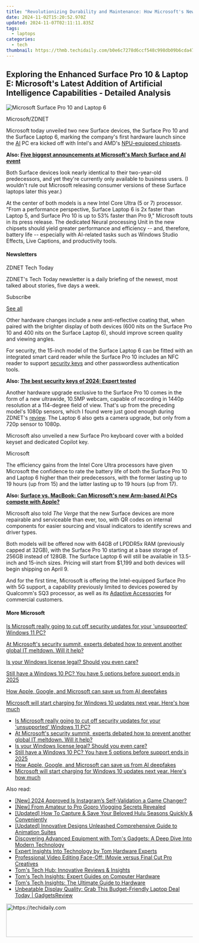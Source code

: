 ```yaml
---
title: "Revolutionizing Durability and Maintenance: How Microsoft's New Laptops Outperformed Rivals in the Eyes of iFixit, With a Special Nod to Apple's Challenge | ZDNet"
date: 2024-11-02T15:20:52.970Z
updated: 2024-11-07T02:11:11.835Z
tags:
  - laptops
categories:
  - tech
thumbnail: https://thmb.techidaily.com/b0e6c7278d6ccf548c998db09b6cda475848470d5c9c7b34bcb8ab2c73be290c.jpg
---
```


## Exploring the Enhanced Surface Pro 10 & Laptop E: Microsoft's Latest Addition of Artificial Intelligence Capabilities - Detailed Analysis

![Microsoft Surface Pro 10 and Laptop 6](https://www.zdnet.com/a/img/resize/457940747cd2fd58f4bbfe8efcbc3e254f6c5f0f/2024/03/20/8aa5edf6-4e3e-4e8e-9e68-9f5ea32da6bc/microsoft-surface-pro-10-and-laptop-6.jpg?auto=webp&width=1280)

Microsoft/ZDNET

Microsoft today unveiled two new Surface devices, the Surface Pro 10 and the Surface Laptop 6, marking the company's first hardware launch since the [AI](https://www.zdnet.com/article/what-is-ai-heres-everything-you-need-to-know-about-artificial-intelligence/) PC era kicked off with Intel's and AMD's [NPU-equipped chipsets](https://www.zdnet.com/article/intel-spotlights-ai-in-new-core-ultra-5th-gen-xeon-chips/).

**Also: [Five biggest announcements at Microsoft's March Surface and AI event](https://www.zdnet.com/article/five-biggest-announcements-at-microsofts-march-surface-and-ai-event/)**

Both Surface devices look nearly identical to their two-year-old predecessors, and yet they're currently only available to business users. (I wouldn't rule out Microsoft releasing consumer versions of these Surface laptops later this year.) 

At the center of both models is a new Intel Core Ultra (5 or 7) processor. "From a performance perspective, Surface Laptop 6 is 2x faster than Laptop 5, and Surface Pro 10 is up to 53% faster than Pro 9," Microsoft touts in its press release. The dedicated Neural processing Unit in the new chipsets should yield greater performance and efficiency -- and, therefore, battery life -- especially with AI-related tasks such as Windows Studio Effects, Live Captions, and productivity tools.

#### Newsletters

ZDNET Tech Today

ZDNET's Tech Today newsletter is a daily briefing of the newest, most talked about stories, five days a week.

 Subscribe

[See all](https://www.zdnet.com/newsletters/)

Other hardware changes include a new anti-reflective coating that, when paired with the brighter display of both devices (600 nits on the Surface Pro 10 and 400 nits on the Surface Laptop 6), should improve screen quality and viewing angles.

For security, the 15-inch model of the Surface Laptop 6 can be fitted with an integrated smart card reader while the Surface Pro 10 includes an NFC reader to support [security keys](https://www.zdnet.com/article/best-security-key/) and other passwordless authentication tools.

**Also: [The best security keys of 2024: Expert tested](https://www.zdnet.com/article/best-security-key/)**

Another hardware upgrade exclusive to the Surface Pro 10 comes in the form of a new ultrawide, 10.5MP webcam, capable of recording in 1440p resolution at a 114-degree field of view. That's up from the preceding model's 1080p sensors, which I found were just good enough during ZDNET's [review](https://www.zdnet.com/article/microsoft-surface-pro-9-review/). The Laptop 6 also gets a camera upgrade, but only from a 720p sensor to 1080p.

Microsoft also unveiled a new Surface Pro keyboard cover with a bolded keyset and dedicated Copilot key.

Microsoft

The efficiency gains from the Intel Core Ultra processors have given Microsoft the confidence to rate the battery life of both the Surface Pro 10 and Laptop 6 higher than their predecessors, with the former lasting up to 19 hours (up from 15) and the latter lasting up to 19 hours (up from 17). 

**Also: [Surface vs. MacBook: Can Microsoft's new Arm-based AI PCs compete with Apple?](https://www.zdnet.com/article/surface-vs-macbook-can-microsofts-new-arm-based-ai-pcs-compete-with-apple/)**

Microsoft also told _The Verge_ that the new Surface devices are more repairable and serviceable than ever, too, with QR codes on internal components for easier sourcing and visual indicators to identify screws and driver types.

Both models will be offered now with 64GB of LPDDR5x RAM (previously capped at 32GB), with the Surface Pro 10 starting at a base storage of 256GB instead of 128GB. The Surface Laptop 6 will still be available in 13.5-inch and 15-inch sizes. Pricing will start from $1,199 and both devices will begin shipping on April 9.

And for the first time, Microsoft is offering the Intel-equipped Surface Pro with 5G support, a capability previously limited to devices powered by Qualcomm's SQ3 processor, as well as its [Adaptive Accessories](https://www.zdnet.com/article/microsofts-most-underrated-surface-accessories-are-coming-to-business-users/) for commercial customers.

#### More Microsoft

[Is Microsoft really going to cut off security updates for your 'unsupported' Windows 11 PC?](https://www.zdnet.com/article/is-microsoft-really-going-to-cut-off-security-updates-for-my-unsupported-windows-11-pc/ "Is Microsoft really going to cut off security updates for your 'unsupported' Windows 11 PC?")

[At Microsoft's security summit, experts debated how to prevent another global IT meltdown. Will it help?](https://www.zdnet.com/article/at-microsofts-security-summit-experts-debated-how-to-prevent-another-global-it-meltdown-will-it-help/ "At Microsoft's security summit, experts debated how to prevent another global IT meltdown. Will it help?")

[Is your Windows license legal? Should you even care?](https://www.zdnet.com/article/is-your-windows-license-legal-should-you-even-care/ "Is your Windows license legal? Should you even care?")

[Still have a Windows 10 PC? You have 5 options before support ends in 2025](https://www.zdnet.com/article/have-a-windows-10-pc-that-cant-be-upgraded-you-have-5-options-before-support-ends-next-year/ "Still have a Windows 10 PC? You have 5 options before support ends in 2025")

[How Apple, Google, and Microsoft can save us from AI deepfakes](https://www.zdnet.com/article/how-apple-google-and-microsoft-can-save-us-from-ai-deepfakes/ "How Apple, Google, and Microsoft can save us from AI deepfakes")

[Microsoft will start charging for Windows 10 updates next year. Here's how much](https://www.zdnet.com/article/microsoft-to-start-charging-for-windows-10-updates-next-year-heres-how-much/ "Microsoft will start charging for Windows 10 updates next year. Here's how much")

* [Is Microsoft really going to cut off security updates for your 'unsupported' Windows 11 PC?](https://www.zdnet.com/article/is-microsoft-really-going-to-cut-off-security-updates-for-my-unsupported-windows-11-pc/ "Is Microsoft really going to cut off security updates for your 'unsupported' Windows 11 PC?")
* [At Microsoft's security summit, experts debated how to prevent another global IT meltdown. Will it help?](https://www.zdnet.com/article/at-microsofts-security-summit-experts-debated-how-to-prevent-another-global-it-meltdown-will-it-help/ "At Microsoft's security summit, experts debated how to prevent another global IT meltdown. Will it help?")
* [Is your Windows license legal? Should you even care?](https://www.zdnet.com/article/is-your-windows-license-legal-should-you-even-care/ "Is your Windows license legal? Should you even care?")
* [Still have a Windows 10 PC? You have 5 options before support ends in 2025](https://www.zdnet.com/article/have-a-windows-10-pc-that-cant-be-upgraded-you-have-5-options-before-support-ends-next-year/ "Still have a Windows 10 PC? You have 5 options before support ends in 2025")
* [How Apple, Google, and Microsoft can save us from AI deepfakes](https://www.zdnet.com/article/how-apple-google-and-microsoft-can-save-us-from-ai-deepfakes/ "How Apple, Google, and Microsoft can save us from AI deepfakes")
* [Microsoft will start charging for Windows 10 updates next year. Here's how much](https://www.zdnet.com/article/microsoft-to-start-charging-for-windows-10-updates-next-year-heres-how-much/ "Microsoft will start charging for Windows 10 updates next year. Here's how much")

<ins class="adsbygoogle"
     style="display:block"
     data-ad-format="autorelaxed"
     data-ad-client="ca-pub-7571918770474297"
     data-ad-slot="1223367746"></ins>

<ins class="adsbygoogle"
     style="display:block"
     data-ad-client="ca-pub-7571918770474297"
     data-ad-slot="8358498916"
     data-ad-format="auto"
     data-full-width-responsive="true"></ins>

<span class="atpl-alsoreadstyle">Also read:</span>
<div><ul>
<li><a href="https://instagram-video-recordings.techidaily.com/new-2024-approved-is-instagrams-self-validation-a-game-changer/"><u>[New] 2024 Approved Is Instagram’s Self-Validation a Game Changer?</u></a></li>
<li><a href="https://some-knowledge.techidaily.com/new-from-amateur-to-pro-gopro-vlogging-secrets-revealed/"><u>[New] From Amateur to Pro Gopro Vlogging Secrets Revealed</u></a></li>
<li><a href="https://screen-sharing-recording.techidaily.com/updated-how-to-capture-and-save-your-beloved-hulu-seasons-quickly-and-conveniently/"><u>[Updated] How To Capture & Save Your Beloved Hulu Seasons Quickly & Conveniently</u></a></li>
<li><a href="https://some-knowledge.techidaily.com/updated-innovative-designs-unleashed-comprehensive-guide-to-animation-suites/"><u>[Updated] Innovative Designs Unleashed Comprehensive Guide to Animation Suites</u></a></li>
<li><a href="https://hardware-reviews.techidaily.com/discovering-advanced-equipment-with-toms-gadgets-a-deep-dive-into-modern-technology/"><u>Discovering Advanced Equipment with Tom's Gadgets: A Deep Dive Into Modern Technology</u></a></li>
<li><a href="https://hardware-tips.techidaily.com/expert-insights-into-technology-by-tom-hardware-experts/"><u>Expert Insights Into Technology by Tom Hardware Experts</u></a></li>
<li><a href="https://some-guidance.techidaily.com/professional-video-editing-face-off-imovie-versus-final-cut-pro-creatives/"><u>Professional Video Editing Face-Off: IMovie versus Final Cut Pro Creatives</u></a></li>
<li><a href="https://hardware-reviews.techidaily.com/toms-tech-hub-innovative-reviews-and-insights/"><u>Tom's Tech Hub: Innovative Reviews & Insights</u></a></li>
<li><a href="https://hardware-reviews.techidaily.com/toms-tech-insights-expert-guides-on-computer-hardware/"><u>Tom's Tech Insights: Expert Guides on Computer Hardware</u></a></li>
<li><a href="https://hardware-reviews.techidaily.com/toms-tech-insights-the-ultimate-guide-to-hardware/"><u>Tom's Tech Insights: The Ultimate Guide to Hardware</u></a></li>
<li><a href="https://hardware-tips.techidaily.com/unbeatable-display-quality-grab-this-budget-friendly-laptop-deal-today-gadgetsreview/"><u>Unbeatable Display Quality: Grab This Budget-Friendly Laptop Deal Today | GadgetsReview</u></a></li>
</ul></div>

<!-- affiliate ads begin -->
<a href="https://ursime.pxf.io/c/5597632/2136545/16384" target="_top" id="2136545">
  <img src="//a.impactradius-go.com/display-ad/16384-2136545" border="0" alt="https://techidaily.com" width="728" height="90"/>
</a>
<img height="0" width="0" src="https://ursime.pxf.io/i/5597632/2136545/16384" style="position:absolute;visibility:hidden;" border="0" />
<!-- affiliate ads end -->


